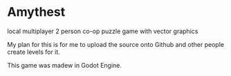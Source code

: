 # Amythest
local multiplayer 2 person co-op puzzle game with vector graphics

My plan for this is for me to upload the source onto Github and other people create levels for it.

This game was madew in Godot Engine.
